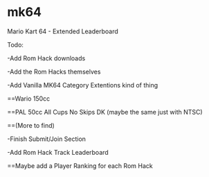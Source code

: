 # mk64
Mario Kart 64 - Extended Leaderboard

Todo:

-Add Rom Hack downloads


-Add the Rom Hacks themselves


-Add Vanilla MK64 Category Extentions kind of thing

==Wario 150cc
  
==PAL 50cc All Cups No Skips DK (maybe the same just with NTSC)
  
==(More to find)

  
-Finish Submit/Join Section


-Add Rom Hack Track Leaderboard

==Maybe add a Player Ranking for each Rom Hack
